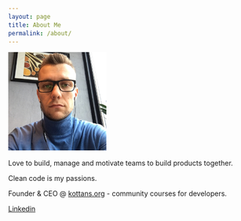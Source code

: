 ```yaml
---
layout: page
title: About Me
permalink: /about/
---
```


<img class="circular--square" src="/assets/me_glass.png" alt="Smiley face" width="200">

Love to build, manage and motivate teams to build products together.

Clean code is my passions.

Founder & CEO @ [kottans.org](http://kottans.org/) - community courses for developers.

[Linkedin](https://www.linkedin.com/in/suchov)
